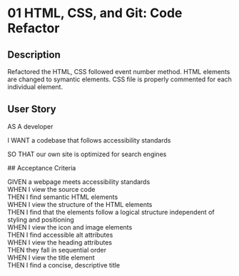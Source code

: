 # 01 HTML, CSS, and Git: Code Refactor
## Description
Refactored the HTML, CSS followed event number method. HTML elements are changed to symantic elements. CSS file is properly commented for each individual element.
## User Story
<p> AS A developer </p>
<p>I WANT a codebase that follows accessibility standards</P>
<p>SO THAT our own site is optimized for search engines</p>
## Acceptance Criteria
<p>
GIVEN a webpage meets accessibility standards
  <br>
WHEN I view the source code
  <br>
THEN I find semantic HTML elements
  <br>
WHEN I view the structure of the HTML elements
  <br>
THEN I find that the elements follow a logical structure independent of styling and positioning
  <br>
WHEN I view the icon and image elements
  <br>
THEN I find accessible alt attributes
  <br>
WHEN I view the heading attributes
  <br>
THEN they fall in sequential order
  <br>
WHEN I view the title element
  <br>
THEN I find a concise, descriptive title
</p>
